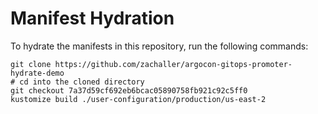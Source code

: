 # Manifest Hydration

To hydrate the manifests in this repository, run the following commands:

```shell
git clone https://github.com/zachaller/argocon-gitops-promoter-hydrate-demo
# cd into the cloned directory
git checkout 7a37d59cf692eb6bcac05890758fb921c92c5ff0
kustomize build ./user-configuration/production/us-east-2
```

